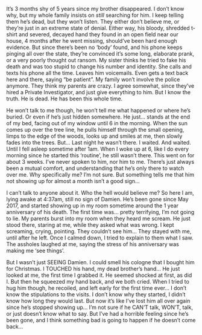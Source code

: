    It’s 3 months shy of 5 years since my brother disappeared. I don’t know why, but my whole family insists on *still* searching for him. I keep telling them he’s dead, but they won’t listen. They either don’t believe me, or they’re just in an extreme state of denial. Either way, his bloody, shredded t-shirt and severed, decayed hand they found in an open field near our house, 4 months after he went missing, should’ve been hard enough evidence. But since there’s been no ‘body’ found, and his phone keeps pinging all over the state, they’re convinced it’s some long, elaborate prank, or a very poorly thought out ransom. My sister thinks he tried to fake his death and was too stupid to change his number and identity. She calls and texts his phone all the time. Leaves him voicemails. Even gets a text back here and there, saying “be patient”. My family won’t involve the police anymore. They think my parents are crazy. I agree somewhat, since they’ve hired a Private Investigator, and just give everything to him. But I know the truth. He is dead. He has been this whole time. 

   He won’t talk to me though, he won’t tell me what happened or where he’s buried. Or even if he’s just hidden somewhere. He just… stands at the end of my bed, facing out of my window until 6 in the morning. When the sun comes up over the tree line, he pulls himself through the small opening, limps to the edge of the woods, looks up and smiles at me, then slowly fades into the trees. But… Last night he wasn’t there. I waited. And waited. Until I fell asleep sometime after 1am. When I woke up at 6, like I do every morning since he started this ‘routine’, he still wasn’t there. This went on for about 3 weeks. I’ve never spoken to him, nor him to me. There’s just always been a mutual comfort, and understanding that he’s only there to watch over me. Why specifically me? I’m not sure. But something tells me that him not showing up for almost a month isn’t a good sign… 

   I can’t talk to anyone about it. Who the hell would believe me? So here I am, lying awake at 4:37am, still no sign of Damien. He’s been gone since May 2017, and started showing up in my room sometime around the 1 year anniversary of his death. The first time was… pretty terrifying, I’m not going to lie. My parents burst into my room when they heard me scream. He just stood there, staring at me, while they asked what was wrong. I kept screaming, crying, pointing. They couldn’t see him… They stayed with me, until after he left. Once I calmed down, I tried to explain to them what I saw. The assholes laughed at me, saying the stress of his anniversary was making me ‘see things’. 

   But I wasn’t just SEEING Damien. I could smell his cologne that I bought him for Christmas. I TOUCHED his hand, my dead brother’s hand… He just looked at me, the first time I grabbed it. He seemed shocked at first, as did I. But then he squeezed my hand back, and we both cried. When I tried to hug him though, he recoiled, and left early for the first time ever… I don’t know the stipulations to the visits. I don’t know why they started, I didn’t know how long they would last. But now it’s like I’ve lost him all over again since he’s stopped showing up… I’m not sure if he CAN’T talk, WON’T, talk, or just doesn’t know what to say. But I’ve had a horrible feeling since he’s been gone, and I think something bad is going to happen if he doesn’t come back…